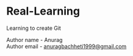 # Real-Learning
Learning to create Git

Author name - Anurag
<br>
Author email - anuragbachheti1999@gmail.com
